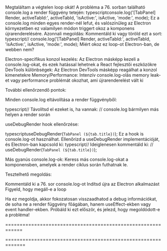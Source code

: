 
Megtaláltam a végtelen loop okát! A probléma a 76. sorban található console.log a render függvény tetején:
typescriptconsole.log('[TabPanel] Render, activeTabId:', activeTabId, 'isActive:', isActive, 'mode:', mode);
Ez a console.log minden egyes render-nél lefut, és valószínűleg az Electron környezetben ez valamilyen módon triggert okoz a komponens újrarenderelésére.
Azonnali megoldás:
Kommentáld ki vagy töröld ezt a sort:
typescript// console.log('[TabPanel] Render, activeTabId:', activeTabId, 'isActive:', isActive, 'mode:', mode);
Miért okoz ez loop-ot Electron-ban, de webben nem?

Electron-specifikus konzol kezelés: Az Electron másképp kezeli a console.log-okat, és ezek hatással lehetnek a React fejlesztői eszközökre
DevTools különbségek: Az Electron DevTools másképp reagálhat a konzol kimenetekre
Memory/Performance: Intenzív console.log-olás memory leak-et vagy performance problémát okozhat, ami újrarenderelést vált ki

További ellenőrzendő pontok:

Minden console.log eltávolítása a render függvényből:

typescript// Távolítsd el ezeket is, ha vannak:
// console.log bármilyen más helyen a render során

useDebugRender hook ellenőrzése:

typescriptuseDebugRender(`TabPanel (${tab.title})`);
Ez a hook is console.log-ot használhat. Ellenőrizd a useDebugRender implementációját, és Electron-ban kapcsold ki:
typescript// Ideiglenesen kommentáld ki:
// useDebugRender(`TabPanel (${tab.title})`);

Más gyanús console.log-ok:
Keress más console.log-okat a komponensben, amelyek a render ciklus során futhatnak le.

Tesztelhető megoldás:

Kommentáld ki a 76. sor console.log-ot
Indítsd újra az Electron alkalmazást
Figyeld, hogy megáll-e a loop

Ha ez megoldja, akkor fokozatosan visszaadhatod a debug információkat, de soha ne a render függvény főágában, hanem useEffect-ekben vagy event handler-ekben.
Próbáld ki ezt először, és jelezd, hogy megoldódott-e a probléma!

============================================================


=============================================================
